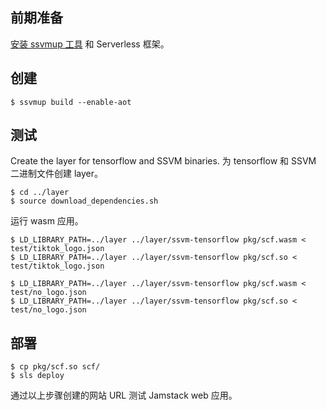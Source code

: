 
## 前期准备

[安装 ssvmup 工具](https://www.secondstate.io/articles/ssvmup/)
和 Serverless 框架。

## 创建

```
$ ssvmup build --enable-aot
```

## 测试

Create the layer for tensorflow and SSVM binaries.
为 tensorflow 和 SSVM 二进制文件创建 layer。

```
$ cd ../layer
$ source download_dependencies.sh
```

运行 wasm 应用。

```
$ LD_LIBRARY_PATH=../layer ../layer/ssvm-tensorflow pkg/scf.wasm < test/tiktok_logo.json
$ LD_LIBRARY_PATH=../layer ../layer/ssvm-tensorflow pkg/scf.so < test/tiktok_logo.json

$ LD_LIBRARY_PATH=../layer ../layer/ssvm-tensorflow pkg/scf.wasm < test/no_logo.json
$ LD_LIBRARY_PATH=../layer ../layer/ssvm-tensorflow pkg/scf.so < test/no_logo.json
```

## 部署

```
$ cp pkg/scf.so scf/
$ sls deploy
```

通过以上步骤创建的网站 URL 测试 Jamstack web 应用。


